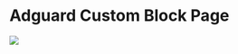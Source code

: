 # Adguard Custom Block Page
![](https://raw.githubusercontent.com/senhan07/adguard-custom-block-page/main/adguard%20home-preview.png)
